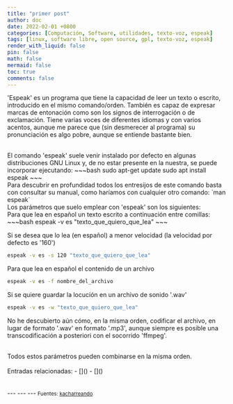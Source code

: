 ```yaml
---
title: "primer post"
author: doc
date: 2022-02-01 +0800
categories: [Computación, Software, utilidades, texto-voz, espeak]
tags: [linux, software libre, open source, gpl, texto-voz, espeak]
render_with_liquid: false
pin: false
math: false
mermaid: false
toc: true
comments: false
---
```

'Espeak' es un programa que tiene la capacidad de leer un texto o escrito, introducido en el mismo comando/orden. También es capaz de expresar marcas de entonación como son los signos de interrogación o de exclamación. Tiene varias voces de diferentes idiomas y con varios acentos, aunque me parece que (sin desmerecer al programa) su pronunciación es algo pobre, aunque se entiende bastante bien.  

<br>
El comando 'espeak' suele venir instalado por defecto en algunas distribuciones GNU Linux y, de no estar presente en la nuestra, se puede incorporar ejecutando:
~~~bash
sudo apt-get update
sudo apt install espeak
~~~

<br>
Para descubrir en profundidad todos los entresijos de este comando basta con consultar su manual, como haríamos con cualquier otro comando: `man espeak`  

<br>
Los parámetros que suelo emplear con 'espeak' son los siguientes:

<br>
Para que lea en español un texto escrito a continuación entre comillas:
~~~bash
espeak -v es "texto_que_quiero_que_lea"
~~~

Si se desea que lo lea (en español) a menor velocidad (la velocidad por defecto es '160')
~~~bash
espeak -v es -s 120 "texto_que_quiero_que_lea"
~~~

Para que lea en español el contenido de un archivo
~~~bash
espeak -v es -f nombre_del_archivo
~~~

Si se quiere guardar la locución en un archivo de sonido '.wav'
~~~bash
espeak -v es -w "texto_que_quiero_que_lea"
~~~
No he descubierto aún cómo, en la misma orden, codificar el archivo, en lugar de formato '.wav' en formato '.mp3', aunque siempre es posible una transcodificación a posteriori con el socorrido 'ffmpeg'.  

<br>
Todos estos parámetros pueden combinarse en la misma orden.  

<br>
<br>
Entradas relacionadas:  
- []()
- []()  

<br>
<br>
<br>
--- --- ---  
<small>Fuentes:  
<a href="https://kacharreando.com/ubuntu/texto-voz-ubuntu/">kacharreando</a></small>  

<br>
<br>
<br>
<br>
<br>
<br>
